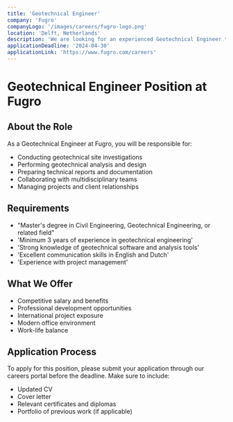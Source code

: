 ```yaml
---
title: 'Geotechnical Engineer'
company: 'Fugro'
companyLogo: '/images/careers/fugro-logo.png'
location: 'Delft, Netherlands'
description: 'We are looking for an experienced Geotechnical Engineer to join our team in Delft. The ideal candidate will work on various geotechnical projects, including site investigations, foundation design, and geotechnical analysis.'
applicationDeadline: '2024-04-30'
applicationLink: 'https://www.fugro.com/careers'
---
```


# Geotechnical Engineer Position at Fugro

## About the Role

As a Geotechnical Engineer at Fugro, you will be responsible for:

- Conducting geotechnical site investigations
- Performing geotechnical analysis and design
- Preparing technical reports and documentation
- Collaborating with multidisciplinary teams
- Managing projects and client relationships

## Requirements

- "Master's degree in Civil Engineering, Geotechnical Engineering, or related field"
- 'Minimum 3 years of experience in geotechnical engineering'
- 'Strong knowledge of geotechnical software and analysis tools'
- 'Excellent communication skills in English and Dutch'
- 'Experience with project management'

## What We Offer

- Competitive salary and benefits
- Professional development opportunities
- International project exposure
- Modern office environment
- Work-life balance

## Application Process

To apply for this position, please submit your application through our careers portal before the deadline. Make sure to include:

- Updated CV
- Cover letter
- Relevant certificates and diplomas
- Portfolio of previous work (if applicable)
